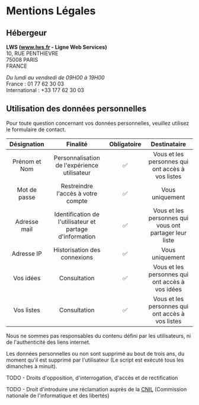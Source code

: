 <!-- markdownlint-disable MD009 -->

# Mentions Légales

## Hébergeur

**LWS (www.lws.fr - Ligne Web Services)**  
10, RUE PENTHIEVRE  
75008 PARIS  
FRANCE

_Du lundi au vendredi de 09H00 à 19H00_  
France : 01 77 62 30 03  
International : +33 177 62 30 03

## Utilisation des données personnelles

Pour toute question concernant vos données personnelles, veuillez utilisez le formulaire de contact.

|  Désignation  |                         Finalité                         | Obligatoire |                      Destinataire                      |
| :-----------: | :------------------------------------------------------: | :---------: | :----------------------------------------------------: |
| Prénom et Nom |       Personnalisation de l'expérience utilisateur       |     ✅      |    Vous et les personnes qui ont accès à vos listes    |
| Mot de passe  |            Restreindre l'accès à votre compte            |     ✅      |                    Vous uniquement                     |
| Adresse mail  | Identification de l'utilisateur et partage d'information |     ✅      | Vous et les personnes qui vous ont partager leur liste |
|  Adresse IP   |               Historisation des connexions               |     ✅      |                    Vous uniquement                     |
|   Vos idées   |                       Consultation                       |     ✅      |    Vous et les personnes qui ont accès à vos idées     |
|  Vos listes   |                       Consultation                       |     ✅      |    Vous et les personnes qui ont accès à vos listes    |

Nous ne sommes pas responsables du contenu défini par les utilisateurs, ni de l'authenticité des liens internet.

Les données personnelles ou non sont supprimé au bout de trois ans, du moment qu'il est supprimé par l'utilisateur (Le script est exécuté tous les dimanches à minuit).

TODO - Droits d'opposition, d'interrogation, d'accès et de rectification

TODO - Droit d'introduire une réclamation auprès de la [CNIL](https://www.cnil.fr/fr/plaintes) (Commission nationale de l'informatique et des libertés)
